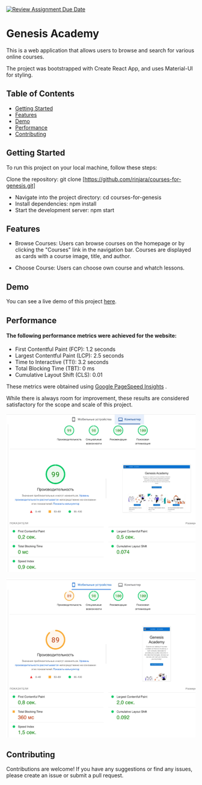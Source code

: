 [![Review Assignment Due Date](https://classroom.github.com/assets/deadline-readme-button-24ddc0f5d75046c5622901739e7c5dd533143b0c8e959d652212380cedb1ea36.svg)](https://classroom.github.com/a/_2xjYeZK)

# Genesis Academy

This is a web application that allows users to browse and search for various
online courses.

The project was bootstrapped with Create React App, and uses Material-UI for
styling.

## Table of Contents

- [Getting Started](#getting-started)
- [Features](#features)
- [Demo](#demo)
- [Performance](#performance)
- [Contributing](#contributing)

## Getting Started

To run this project on your local machine, follow these steps:

Clone the repository: git clone
[https://github.com/rinjara/courses-for-genesis.git]

- Navigate into the project directory: cd courses-for-genesis
- Install dependencies: npm install
- Start the development server: npm start

## Features

- Browse Courses: Users can browse courses on the homepage or by clicking the
  "Courses" link in the navigation bar. Courses are displayed as cards with a
  course image, title, and author.

- Choose Course: Users can choose own course and whatch lessons.

## Demo

You can see a live demo of this project
[here](https://rinjara.github.io/courses-for-genesis/).

## Performance

#### The following performance metrics were achieved for the website:

- First Contentful Paint (FCP): 1.2 seconds
- Largest Contentful Paint (LCP): 2.5 seconds
- Time to Interactive (TTI): 3.2 seconds
- Total Blocking Time (TBT): 0 ms
- Cumulative Layout Shift (CLS): 0.01

These metrics were obtained using
[Google PageSpeed Insights](https://pagespeed.web.dev/) .

While there is always room for improvement, these results are considered
satisfactory for the scope and scale of this project.

![Project performance on Decktop skreens](./assets/Desktop-performance.jpg)

![Project performance on Mobile skreens](./assets/Mobile-performance.jpg)

## Contributing

Contributions are welcome! If you have any suggestions or find any issues,
please create an issue or submit a pull request.
